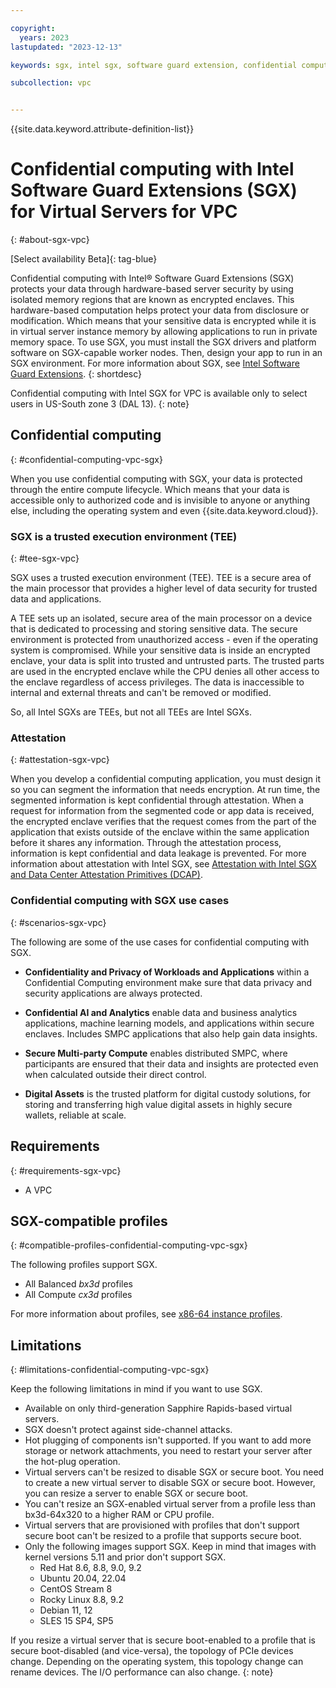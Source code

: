 ```yaml
---

copyright:
  years: 2023
lastupdated: "2023-12-13"

keywords: sgx, intel sgx, software guard extension, confidential computing, trusted execution environment, TEE, data protection

subcollection: vpc


---
```


{{site.data.keyword.attribute-definition-list}}

# Confidential computing with Intel Software Guard Extensions (SGX) for Virtual Servers for VPC
{: #about-sgx-vpc}

[Select availability Beta]{: tag-blue}

Confidential computing with Intel&reg; Software Guard Extensions (SGX) protects your data through hardware-based server security by using isolated memory regions that are known as encrypted enclaves. This hardware-based computation helps protect your data from disclosure or modification. Which means that your sensitive data is encrypted while it is in virtual server instance memory by allowing applications to run in private memory space. To use SGX, you must install the SGX drivers and platform software on SGX-capable worker nodes. Then, design your app to run in an SGX environment. For more information about SGX, see [Intel Software Guard Extensions](https://www.intel.com/content/www/us/en/developer/tools/software-guard-extensions/overview.html).
{: shortdesc}

Confidential computing with Intel SGX for VPC is available only to select users in US-South zone 3 (DAL 13).
{: note}

## Confidential computing
{: #confidential-computing-vpc-sgx}

When you use confidential computing with SGX, your data is protected through the entire compute lifecycle. Which means that your data is accessible only to authorized code and is invisible to anyone or anything else, including the operating system and even {{site.data.keyword.cloud}}.

### SGX is a trusted execution environment (TEE)
{: #tee-sgx-vpc}

SGX uses a trusted execution environment (TEE). TEE is a secure area of the main processor that provides a higher level of data security for trusted data and applications.

A TEE sets up an isolated, secure area of the main processor on a device that is dedicated to processing and storing sensitive data. The secure environment is protected from unauthorized access - even if the operating system is compromised. While your sensitive data is inside an encrypted enclave, your data is split into trusted and untrusted parts. The trusted parts are used in the encrypted enclave while the CPU denies all other access to the enclave regardless of access privileges. The data is inaccessible to internal and external threats and can't be removed or modified.

So, all Intel SGXs are TEEs, but not all TEEs are Intel SGXs.

### Attestation
{: #attestation-sgx-vpc}

When you develop a confidential computing application, you must design it so you can segment the information that needs encryption. At run time, the segmented information is kept confidential through attestation. When a request for information from the segmented code or app data is received, the encrypted enclave verifies that the request comes from the part of the application that exists outside of the enclave within the same application before it shares any information. Through the attestation process, information is kept confidential and data leakage is prevented. For more information about attestation with Intel SGX, see [Attestation with Intel SGX and Data Center Attestation Primitives (DCAP)](/docs/vpc?topic=vpc-about-attestation-sgx-dcap-vpc).

<!--Attestation in SGX is the process of demonstrating that an operation is instantiated. SGX attestation confirms that the intended software or code is running within an encrypted enclave. In other words, attestation provides evidence that you are running in an SGX platform that is inside a properly instantiated encrypted enclave, on a system that has a known security configuration.

Attestation is signed and verified when you provision a server with ECDSA signed collateral that is then saved in the caching service. While SGX helps uphold the integrity and confidentiality of your data (thanks to the encrypted enclaves), SGX doesn't protect against all attack types - such as side-channel attacks.-->

### Confidential computing with SGX use cases
{: #scenarios-sgx-vpc}

The following are some of the use cases for confidential computing with SGX.

* **Confidentiality and Privacy of Workloads and Applications** within a Confidential Computing environment make sure that data privacy and security applications are always protected.

* **Confidential AI and Analytics** enable data and business analytics applications, machine learning models, and applications within secure enclaves. Includes SMPC applications that also help gain data insights.

* **Secure Multi-party Compute** enables distributed SMPC, where participants are ensured that their data and insights are protected even when calculated outside their direct control.

* **Digital Assets** is the trusted platform for digital custody solutions, for storing and transferring high value digital assets in highly secure wallets, reliable at scale.

## Requirements
{: #requirements-sgx-vpc}

* A VPC

## SGX-compatible profiles
{: #compatible-profiles-confidential-computing-vpc-sgx}

The following profiles support SGX.

* All Balanced _bx3d_ profiles
* All Compute _cx3d_ profiles

For more information about profiles, see [x86-64 instance profiles](/docs/vpc?topic=vpc-profiles).

## Limitations
{: #limitations-confidential-computing-vpc-sgx}

Keep the following limitations in mind if you want to use SGX.

* Available on only third-generation Sapphire Rapids-based virtual servers.
* SGX doesn't protect against side-channel attacks.
* Hot plugging of components isn't supported. If you want to add more storage or network attachments, you need to restart your server after the hot-plug operation.
* Virtual servers can't be resized to disable SGX or secure boot. You need to create a new virtual server to disable SGX or secure boot. However, you can resize a server to enable SGX or secure boot.
* You can't resize an SGX-enabled virtual server from a profile less than bx3d-64x320 to a higher RAM or CPU profile.
* Virtual servers that are provisioned with profiles that don't support secure boot can't be resized to a profile that supports secure boot.
* Only the following images support SGX. Keep in mind that images with kernel versions 5.11 and prior don't support SGX.
   - Red Hat 8.6, 8.8, 9.0, 9.2
   - Ubuntu 20.04, 22.04
   - CentOS Stream 8
   - Rocky Linux 8.8, 9.2
   - Debian 11, 12
   - SLES 15 SP4, SP5

If you resize a virtual server that is secure boot-enabled to a profile that is secure boot-disabled (and vice-versa), the topology of PCIe devices change. Depending on the operating system, this topology change can rename devices. The I/O performance can also change.
{: note}
